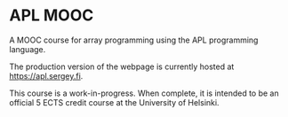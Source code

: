 # APL MOOC

A MOOC course for array programming using the APL programming language.

The production version of the webpage is currently hosted at <https://apl.sergey.fi>.

This course is a work-in-progress. When complete, it is intended to be an official 5 ECTS credit course at the University of Helsinki.

